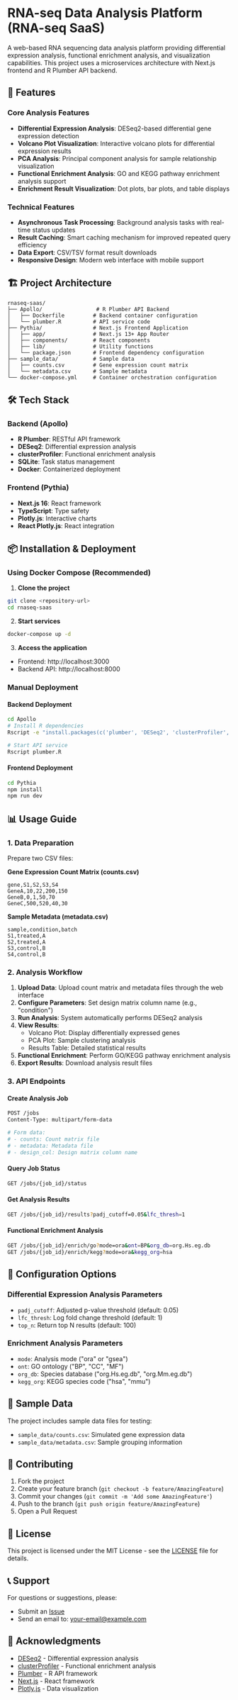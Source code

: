 # RNA-seq Data Analysis Platform (RNA-seq SaaS)

A web-based RNA sequencing data analysis platform providing differential expression analysis, functional enrichment analysis, and visualization capabilities. This project uses a microservices architecture with Next.js frontend and R Plumber API backend.

## 🚀 Features

### Core Analysis Features
- **Differential Expression Analysis**: DESeq2-based differential gene expression detection
- **Volcano Plot Visualization**: Interactive volcano plots for differential expression results
- **PCA Analysis**: Principal component analysis for sample relationship visualization
- **Functional Enrichment Analysis**: GO and KEGG pathway enrichment analysis support
- **Enrichment Result Visualization**: Dot plots, bar plots, and table displays

### Technical Features
- **Asynchronous Task Processing**: Background analysis tasks with real-time status updates
- **Result Caching**: Smart caching mechanism for improved repeated query efficiency
- **Data Export**: CSV/TSV format result downloads
- **Responsive Design**: Modern web interface with mobile support

## 🏗️ Project Architecture

```
rnaseq-saas/
├── Apollo/                 # R Plumber API Backend
│   ├── Dockerfile         # Backend container configuration
│   └── plumber.R          # API service code
├── Pythia/                # Next.js Frontend Application
│   ├── app/               # Next.js 13+ App Router
│   ├── components/        # React components
│   ├── lib/               # Utility functions
│   └── package.json       # Frontend dependency configuration
├── sample_data/           # Sample data
│   ├── counts.csv         # Gene expression count matrix
│   └── metadata.csv       # Sample metadata
└── docker-compose.yml     # Container orchestration configuration
```

## 🛠️ Tech Stack

### Backend (Apollo)
- **R Plumber**: RESTful API framework
- **DESeq2**: Differential expression analysis
- **clusterProfiler**: Functional enrichment analysis
- **SQLite**: Task status management
- **Docker**: Containerized deployment

### Frontend (Pythia)
- **Next.js 16**: React framework
- **TypeScript**: Type safety
- **Plotly.js**: Interactive charts
- **React Plotly.js**: React integration

## 📦 Installation & Deployment

### Using Docker Compose (Recommended)

1. **Clone the project**
```bash
git clone <repository-url>
cd rnaseq-saas
```

2. **Start services**
```bash
docker-compose up -d
```

3. **Access the application**
- Frontend: http://localhost:3000
- Backend API: http://localhost:8000

### Manual Deployment

#### Backend Deployment
```bash
cd Apollo
# Install R dependencies
Rscript -e "install.packages(c('plumber', 'DESeq2', 'clusterProfiler', 'org.Hs.eg.db', 'org.Mm.eg.db', 'readr', 'dplyr', 'tidyr', 'stringr', 'fs', 'DBI', 'RSQLite', 'callr', 'tibble', 'digest', 'AnnotationDbi'))"

# Start API service
Rscript plumber.R
```

#### Frontend Deployment
```bash
cd Pythia
npm install
npm run dev
```

## 📊 Usage Guide

### 1. Data Preparation

Prepare two CSV files:

**Gene Expression Count Matrix (counts.csv)**
```csv
gene,S1,S2,S3,S4
GeneA,10,22,200,150
GeneB,0,1,50,70
GeneC,500,520,40,30
```

**Sample Metadata (metadata.csv)**
```csv
sample,condition,batch
S1,treated,A
S2,treated,A
S3,control,B
S4,control,B
```

### 2. Analysis Workflow

1. **Upload Data**: Upload count matrix and metadata files through the web interface
2. **Configure Parameters**: Set design matrix column name (e.g., "condition")
3. **Run Analysis**: System automatically performs DESeq2 analysis
4. **View Results**: 
   - Volcano Plot: Display differentially expressed genes
   - PCA Plot: Sample clustering analysis
   - Results Table: Detailed statistical results
5. **Functional Enrichment**: Perform GO/KEGG pathway enrichment analysis
6. **Export Results**: Download analysis result files

### 3. API Endpoints

#### Create Analysis Job
```bash
POST /jobs
Content-Type: multipart/form-data

# Form data:
# - counts: Count matrix file
# - metadata: Metadata file
# - design_col: Design matrix column name
```

#### Query Job Status
```bash
GET /jobs/{job_id}/status
```

#### Get Analysis Results
```bash
GET /jobs/{job_id}/results?padj_cutoff=0.05&lfc_thresh=1
```

#### Functional Enrichment Analysis
```bash
GET /jobs/{job_id}/enrich/go?mode=ora&ont=BP&org_db=org.Hs.eg.db
GET /jobs/{job_id}/enrich/kegg?mode=ora&kegg_org=hsa
```

## 🔧 Configuration Options

### Differential Expression Analysis Parameters
- `padj_cutoff`: Adjusted p-value threshold (default: 0.05)
- `lfc_thresh`: Log fold change threshold (default: 1)
- `top_n`: Return top N results (default: 100)

### Enrichment Analysis Parameters
- `mode`: Analysis mode ("ora" or "gsea")
- `ont`: GO ontology ("BP", "CC", "MF")
- `org_db`: Species database ("org.Hs.eg.db", "org.Mm.eg.db")
- `kegg_org`: KEGG species code ("hsa", "mmu")

## 🧪 Sample Data

The project includes sample data files for testing:
- `sample_data/counts.csv`: Simulated gene expression data
- `sample_data/metadata.csv`: Sample grouping information

## 🤝 Contributing

1. Fork the project
2. Create your feature branch (`git checkout -b feature/AmazingFeature`)
3. Commit your changes (`git commit -m 'Add some AmazingFeature'`)
4. Push to the branch (`git push origin feature/AmazingFeature`)
5. Open a Pull Request

## 📄 License

This project is licensed under the MIT License - see the [LICENSE](LICENSE) file for details.

## 📞 Support

For questions or suggestions, please:
- Submit an [Issue](https://github.com/your-repo/issues)
- Send an email to: your-email@example.com

## 🙏 Acknowledgments

- [DESeq2](https://bioconductor.org/packages/DESeq2/) - Differential expression analysis
- [clusterProfiler](https://bioconductor.org/packages/clusterProfiler/) - Functional enrichment analysis
- [Plumber](https://www.rplumber.io/) - R API framework
- [Next.js](https://nextjs.org/) - React framework
- [Plotly.js](https://plotly.com/javascript/) - Data visualization
